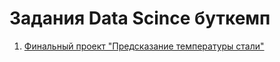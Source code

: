# Задания Data Scince буткемп
1. [Финальный проект "Предсказание температуры стали"](fiinal_project.ipynb)